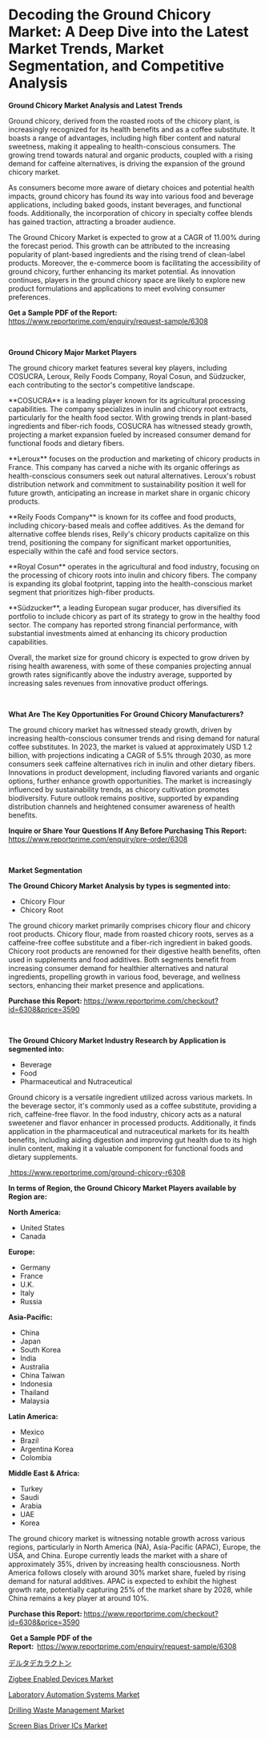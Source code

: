 <p><h1>Decoding the Ground Chicory Market: A Deep Dive into the Latest Market Trends, Market Segmentation, and Competitive Analysis</h1></p><p><strong>Ground Chicory Market Analysis and Latest Trends</strong></p>
<p><p>Ground chicory, derived from the roasted roots of the chicory plant, is increasingly recognized for its health benefits and as a coffee substitute. It boasts a range of advantages, including high fiber content and natural sweetness, making it appealing to health-conscious consumers. The growing trend towards natural and organic products, coupled with a rising demand for caffeine alternatives, is driving the expansion of the ground chicory market.</p><p>As consumers become more aware of dietary choices and potential health impacts, ground chicory has found its way into various food and beverage applications, including baked goods, instant beverages, and functional foods. Additionally, the incorporation of chicory in specialty coffee blends has gained traction, attracting a broader audience.</p><p>The Ground Chicory Market is expected to grow at a CAGR of 11.00% during the forecast period. This growth can be attributed to the increasing popularity of plant-based ingredients and the rising trend of clean-label products. Moreover, the e-commerce boom is facilitating the accessibility of ground chicory, further enhancing its market potential. As innovation continues, players in the ground chicory space are likely to explore new product formulations and applications to meet evolving consumer preferences.</p></p>
<p><strong>Get a Sample PDF of the Report:&nbsp;</strong> <a href="https://www.reportprime.com/enquiry/request-sample/6308">https://www.reportprime.com/enquiry/request-sample/6308</a></p>
<p>&nbsp;</p>
<p><strong>Ground Chicory Major Market Players</strong></p>
<p><p>The ground chicory market features several key players, including COSUCRA, Leroux, Reily Foods Company, Royal Cosun, and Südzucker, each contributing to the sector's competitive landscape.</p><p>**COSUCRA** is a leading player known for its agricultural processing capabilities. The company specializes in inulin and chicory root extracts, particularly for the health food sector. With growing trends in plant-based ingredients and fiber-rich foods, COSUCRA has witnessed steady growth, projecting a market expansion fueled by increased consumer demand for functional foods and dietary fibers.</p><p>**Leroux** focuses on the production and marketing of chicory products in France. This company has carved a niche with its organic offerings as health-conscious consumers seek out natural alternatives. Leroux's robust distribution network and commitment to sustainability position it well for future growth, anticipating an increase in market share in organic chicory products.</p><p>**Reily Foods Company** is known for its coffee and food products, including chicory-based meals and coffee additives. As the demand for alternative coffee blends rises, Reily's chicory products capitalize on this trend, positioning the company for significant market opportunities, especially within the café and food service sectors.</p><p>**Royal Cosun** operates in the agricultural and food industry, focusing on the processing of chicory roots into inulin and chicory fibers. The company is expanding its global footprint, tapping into the health-conscious market segment that prioritizes high-fiber products. </p><p>**Südzucker**, a leading European sugar producer, has diversified its portfolio to include chicory as part of its strategy to grow in the healthy food sector. The company has reported strong financial performance, with substantial investments aimed at enhancing its chicory production capabilities.</p><p>Overall, the market size for ground chicory is expected to grow driven by rising health awareness, with some of these companies projecting annual growth rates significantly above the industry average, supported by increasing sales revenues from innovative product offerings.</p></p>
<p>&nbsp;</p>
<p><strong>What Are The Key Opportunities For Ground Chicory Manufacturers?</strong></p>
<p><p>The ground chicory market has witnessed steady growth, driven by increasing health-conscious consumer trends and rising demand for natural coffee substitutes. In 2023, the market is valued at approximately USD 1.2 billion, with projections indicating a CAGR of 5.5% through 2030, as more consumers seek caffeine alternatives rich in inulin and other dietary fibers. Innovations in product development, including flavored variants and organic options, further enhance growth opportunities. The market is increasingly influenced by sustainability trends, as chicory cultivation promotes biodiversity. Future outlook remains positive, supported by expanding distribution channels and heightened consumer awareness of health benefits.</p></p>
<p><strong>Inquire or Share Your Questions If Any Before Purchasing This Report:</strong> <a href="https://www.reportprime.com/enquiry/pre-order/6308">https://www.reportprime.com/enquiry/pre-order/6308</a></p>
<p>&nbsp;</p>
<p><strong>Market Segmentation</strong></p>
<p><strong>The Ground Chicory Market Analysis by types is segmented into:</strong></p>
<p><ul><li>Chicory Flour</li><li>Chicory Root</li></ul></p>
<p><p>The ground chicory market primarily comprises chicory flour and chicory root products. Chicory flour, made from roasted chicory roots, serves as a caffeine-free coffee substitute and a fiber-rich ingredient in baked goods. Chicory root products are renowned for their digestive health benefits, often used in supplements and food additives. Both segments benefit from increasing consumer demand for healthier alternatives and natural ingredients, propelling growth in various food, beverage, and wellness sectors, enhancing their market presence and applications.</p></p>
<p><strong>Purchase this Report:&nbsp;</strong><a href="https://www.reportprime.com/checkout?id=6308&price=3590">https://www.reportprime.com/checkout?id=6308&price=3590</a></p>
<p>&nbsp;</p>
<p><strong>The Ground Chicory Market Industry Research by Application is segmented into:</strong></p>
<p><ul><li>Beverage</li><li>Food</li><li>Pharmaceutical and Nutraceutical</li></ul></p>
<p><p>Ground chicory is a versatile ingredient utilized across various markets. In the beverage sector, it's commonly used as a coffee substitute, providing a rich, caffeine-free flavor. In the food industry, chicory acts as a natural sweetener and flavor enhancer in processed products. Additionally, it finds application in the pharmaceutical and nutraceutical markets for its health benefits, including aiding digestion and improving gut health due to its high inulin content, making it a valuable component for functional foods and dietary supplements.</p></p>
<p><a href="https://www.reportprime.com/ground-chicory-r6308">&nbsp;https://www.reportprime.com/ground-chicory-r6308</a></p>
<p><strong>In terms of Region, the Ground Chicory Market Players available by Region are:</strong></p>
<p>
    <p> <strong> North America: </strong>
        <ul>
            <li>United States</li>
            <li>Canada</li>
        </ul>
        </p> 
    <p> <strong> Europe: </strong>
        <ul>
            <li>Germany</li>
            <li>France</li>
            <li>U.K.</li>
            <li>Italy</li>
            <li>Russia</li>
        </ul>
        </p> 
    <p> <strong> Asia-Pacific: </strong>
        <ul>
            <li>China</li>
            <li>Japan</li>
            <li>South Korea</li>
            <li>India</li>
            <li>Australia</li>
            <li>China Taiwan</li>
            <li>Indonesia</li>
            <li>Thailand</li>
            <li>Malaysia</li>
        </ul>
        </p> 
    <p> <strong> Latin America: </strong>
        <ul>
            <li>Mexico</li>
            <li>Brazil</li>
            <li>Argentina Korea</li>
            <li>Colombia</li>
        </ul>
        </p> 
    <p> <strong> Middle East & Africa: </strong>
        <ul>
            <li>Turkey</li>
            <li>Saudi</li>
            <li>Arabia</li>
            <li>UAE</li>
            <li>Korea</li>
        </ul>
    </p>
    </p>
<p><p>The ground chicory market is witnessing notable growth across various regions, particularly in North America (NA), Asia-Pacific (APAC), Europe, the USA, and China. Europe currently leads the market with a share of approximately 35%, driven by increasing health consciousness. North America follows closely with around 30% market share, fueled by rising demand for natural additives. APAC is expected to exhibit the highest growth rate, potentially capturing 25% of the market share by 2028, while China remains a key player at around 10%.</p></p>
<p><strong>Purchase this Report: </strong><a href="https://www.reportprime.com/checkout?id=6308&price=3590">https://www.reportprime.com/checkout?id=6308&price=3590</a></p>
<p>&nbsp;<strong>Get a Sample PDF of the Report:&nbsp;&nbsp;</strong><a href="https://www.reportprime.com/enquiry/request-sample/6308">https://www.reportprime.com/enquiry/request-sample/6308</a></p>
<p><strong></strong></p>
<p><p><a href="https://medium.com/@isnamukti10_96948/%E3%83%87%E3%83%AB%E3%82%BF%E3%83%87%E3%82%AB%E3%83%A9%E3%82%AF%E3%83%88%E3%83%B3%E5%B8%82%E5%A0%B4%E3%81%AE%E6%96%B0%E8%88%88%E3%83%88%E3%83%AC%E3%83%B3%E3%83%89-2024%E5%B9%B4%E3%81%8B%E3%82%892031%E5%B9%B4%E3%81%AE%E3%82%B0%E3%83%AD%E3%83%BC%E3%83%90%E3%83%AB%E3%81%AA%E5%B1%95%E6%9C%9B%E3%81%A8%E5%B0%86%E6%9D%A5%E3%81%AE%E5%B1%95%E6%9C%9B-0e3a007ccbc9">デルタデカラクトン</a></p><p><a href="https://www.linkedin.com/pulse/zigbee-enabled-devices-market-report-product-type-stbssmart-fnuef?trackingId=4n35nahoRFK2DxTGU8ZqHA%3D%3D">Zigbee Enabled Devices Market</a></p><p><a href="https://www.linkedin.com/pulse/market-leaders-laggards-global-laboratory-automation-systems-s1kue?trackingId=byDotuh4RHiVG9Zv%2BNmT9g%3D%3D">Laboratory Automation Systems Market</a></p><p><a href="https://medium.com/@clairhane1992/strategic-market-insights-navigating-the-global-drilling-waste-management-market-landscape-1209e70bed36">Drilling Waste Management Market</a></p><p><a href="https://issuu.com/reportprime-2/docs/screen-bias-driver-ics-market-size-_eaf727fb87d614">Screen Bias Driver ICs Market</a></p></p>
